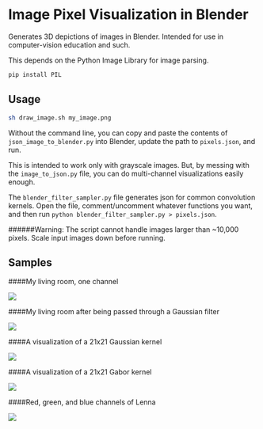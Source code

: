 Image Pixel Visualization in Blender
=====================================

Generates 3D depictions of images in Blender. Intended for use in computer-vision education and such.

This depends on the Python Image Library for image parsing.
```bash
pip install PIL
```

Usage
-----

```bash
sh draw_image.sh my_image.png
```

Without the command line, you can copy and paste the contents of `json_image_to_blender.py` into Blender, update the path to `pixels.json`, and run.

This is intended to work only with grayscale images. But, by messing with the `image_to_json.py` file, you can do multi-channel visualizations easily enough.

The `blender_filter_sampler.py` file generates json for common convolution kernels. Open the file, comment/uncomment whatever functions you want, and then run `python blender_filter_sampler.py > pixels.json`.

######Warning: The script cannot handle images larger than ~10,000 pixels. Scale input images down before running.

Samples
-------

####My living room, one channel

![](http://www.patrick-fuller.com/wp-content/uploads/2012/10/living_room_100x75.png)

####My living room after being passed through a Gaussian filter

![](http://www.patrick-fuller.com/wp-content/uploads/2012/11/gauss10.png)

####A visualization of a 21x21 Gaussian kernel

![](http://www.patrick-fuller.com/wp-content/uploads/2012/11/gauss.png)

####A visualization of a 21x21 Gabor kernel

![](http://www.patrick-fuller.com/wp-content/uploads/2012/11/gabor.png)

####Red, green, and blue channels of Lenna

![](http://www.patrick-fuller.com/wp-content/uploads/2012/11/colored_rgb_lenna.png)
